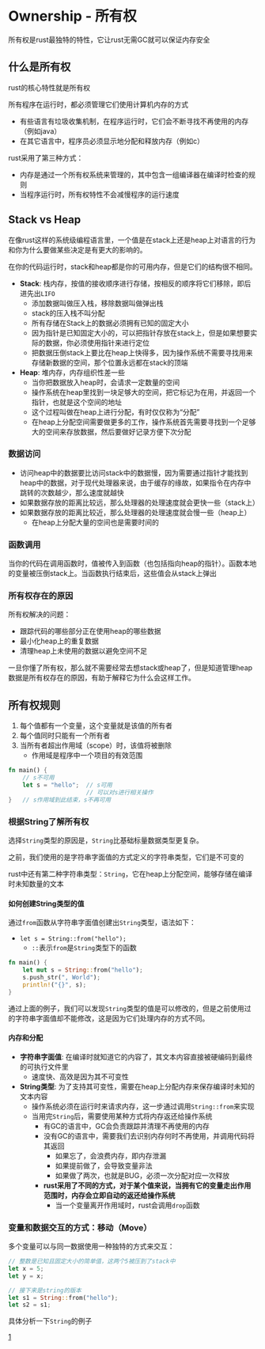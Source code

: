 # Ownership - 所有权

所有权是rust最独特的特性，它让rust无需GC就可以保证内存安全

## 什么是所有权

rust的核心特性就是所有权

所有程序在运行时，都必须管理它们使用计算机内存的方式

- 有些语言有垃圾收集机制，在程序运行时，它们会不断寻找不再使用的内存（例如java）
- 在其它语言中，程序员必须显示地分配和释放内存（例如c）

rust采用了第三种方式：

- 内存是通过一个所有权系统来管理的，其中包含一组编译器在编译时检查的规则
- 当程序运行时，所有权特性不会减慢程序的运行速度

## Stack vs Heap

在像rust这样的系统级编程语言里，一个值是在stack上还是heap上对语言的行为和你为什么要做某些决定是有更大的影响的。

在你的代码运行时，stack和heap都是你的可用内存，但是它们的结构很不相同。

- **Stack**: 栈内存，按值的接收顺序进行存储，按相反的顺序将它们移除，即后进先出`LIFO`
    - 添加数据叫做压入栈，移除数据叫做弹出栈
    - stack的压入栈不叫分配
    - 所有存储在Stack上的数据必须拥有已知的固定大小
    - 因为指针是已知固定大小的，可以把指针存放在stack上，但是如果想要实际的数据，你必须使用指针来进行定位
    - 把数据压倒stack上要比在heap上快得多，因为操作系统不需要寻找用来存储新数据的空间，那个位置永远都在stack的顶端
- **Heap**: 堆内存，内存组织性差一些
    - 当你把数据放入heap时，会请求一定数量的空间
    - 操作系统在heap里找到一块足够大的空间，把它标记为在用，并返回一个指针，也就是这个空间的地址
    - 这个过程叫做在heap上进行分配，有时仅仅称为“分配”
    - 在heap上分配空间需要做更多的工作，操作系统首先需要寻找到一个足够大的空间来存放数据，然后要做好记录方便下次分配

### 数据访问

- 访问heap中的数据要比访问stack中的数据慢，因为需要通过指针才能找到heap中的数据，对于现代处理器来说，由于缓存的缘故，如果指令在内存中跳转的次数越少，那么速度就越快
- 如果数据存放的距离比较远，那么处理器的处理速度就会更快一些（stack上）
- 如果数据存放的距离比较近，那么处理器的处理速度就会慢一些（heap上）
    - 在heap上分配大量的空间也是需要时间的

### 函数调用
当你的代码在调用函数时，值被传入到函数（也包括指向heap的指针）。函数本地的变量被压倒stack上。当函数执行结束后，这些值会从stack上弹出

### 所有权存在的原因

所有权解决的问题：

- 跟踪代码的哪些部分正在使用heap的哪些数据
- 最小化heap上的重复数据
- 清理heap上未使用的数据以避免空间不足

一旦你懂了所有权，那么就不需要经常去想stack或heap了，但是知道管理heap数据是所有权存在的原因，有助于解释它为什么会这样工作。

## 所有权规则

1. 每个值都有一个变量，这个变量就是该值的所有者
2. 每个值同时只能有一个所有者
3. 当所有者超出作用域（scope）时，该值将被删除
    - 作用域是程序中一个项目的有效范围

```rust
fn main() {
    // s不可用
    let s = "hello";  // s可用
                      // 可以对s进行相关操作
}   // s作用域到此结束，s不再可用
```

### 根据String了解所有权

选择`String`类型的原因是，`String`比基础标量数据类型更复杂。

之前，我们使用的是字符串字面值的方式定义的字符串类型，它们是不可变的

rust中还有第二种字符串类型：`String`，它在heap上分配空间，能够存储在编译时未知数量的文本

#### 如何创建String类型的值

通过`from`函数从字符串字面值创建出`String`类型，语法如下：

- `let s = String::from("hello");`
    - `::`表示`from`是`String`类型下的函数

```rust
fn main() {
    let mut s = String::from("hello");
    s.push_str(", World");
    println!("{}", s);
}
```

通过上面的例子，我们可以发现`String`类型的值是可以修改的，但是之前使用过的字符串字面值却不能修改，这是因为它们处理内存的方式不同。

#### 内存和分配

- **字符串字面值**: 在编译时就知道它的内容了，其文本内容直接被硬编码到最终的可执行文件里
    - 速度快、高效是因为其不可变性
- **String类型**: 为了支持其可变性，需要在heap上分配内存来保存编译时未知的文本内容
    - 操作系统必须在运行时来请求内存，这一步通过调用`String::from`来实现
    - 当用完`String`后，需要使用某种方式将内存返还给操作系统
        - 有GC的语言中，GC会负责跟踪并清理不再使用的内存
        - 没有GC的语言中，需要我们去识别内存何时不再使用，并调用代码将其返回
            - 如果忘了，会浪费内存，即内存泄漏
            - 如果提前做了，会导致变量非法
            - 如果做了两次，也就是BUG，必须一次分配对应一次释放
        - **rust采用了不同的方式，对于某个值来说，当拥有它的变量走出作用范围时，内存会立即自动的返还给操作系统**
            - 当一个变量离开作用域时，rust会调用`drop`函数

### 变量和数据交互的方式：移动（Move）

多个变量可以与同一数据使用一种独特的方式来交互：

```rust
// 整数是已知且固定大小的简单值，这两个5被压到了stack中
let x = 5; 
let y = x;

// 接下来是string的版本
let s1 = String::from("hello");
let s2 = s1;
```

具体分析一下`String`的例子

[1]

[1]: images/trpl04-01.svg